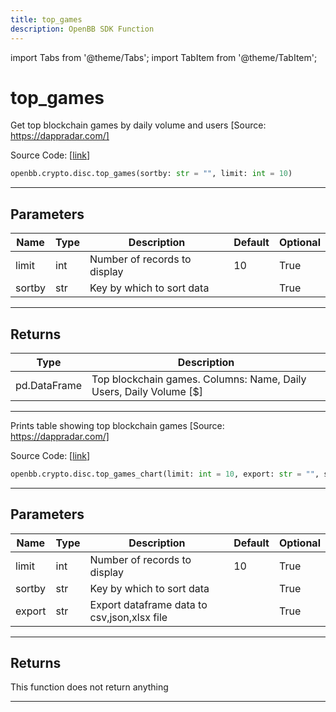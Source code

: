 ```yaml
---
title: top_games
description: OpenBB SDK Function
---
```


import Tabs from '@theme/Tabs';
import TabItem from '@theme/TabItem';

# top_games

<Tabs>
<TabItem value="model" label="Model" default>

Get top blockchain games by daily volume and users [Source: https://dappradar.com/]

Source Code: [[link](https://github.com/OpenBB-finance/OpenBBTerminal/tree/main/openbb_terminal/cryptocurrency/discovery/dappradar_model.py#L165)]

```python
openbb.crypto.disc.top_games(sortby: str = "", limit: int = 10)
```

---

## Parameters

| Name | Type | Description | Default | Optional |
| ---- | ---- | ----------- | ------- | -------- |
| limit | int | Number of records to display | 10 | True |
| sortby | str | Key by which to sort data |  | True |


---

## Returns

| Type | Description |
| ---- | ----------- |
| pd.DataFrame | Top blockchain games. Columns: Name, Daily Users, Daily Volume [$] |
---

</TabItem>
<TabItem value="view" label="Chart">

Prints table showing top blockchain games [Source: https://dappradar.com/]

Source Code: [[link](https://github.com/OpenBB-finance/OpenBBTerminal/tree/main/openbb_terminal/cryptocurrency/discovery/dappradar_view.py#L61)]

```python
openbb.crypto.disc.top_games_chart(limit: int = 10, export: str = "", sortby: str = "")
```

---

## Parameters

| Name | Type | Description | Default | Optional |
| ---- | ---- | ----------- | ------- | -------- |
| limit | int | Number of records to display | 10 | True |
| sortby | str | Key by which to sort data |  | True |
| export | str | Export dataframe data to csv,json,xlsx file |  | True |


---

## Returns

This function does not return anything

---

</TabItem>
</Tabs>
